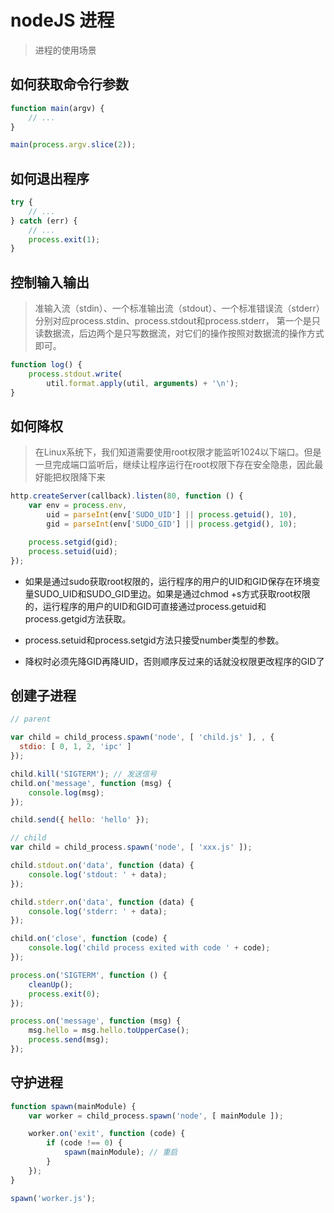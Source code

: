 # nodeJS 进程

> 进程的使用场景

## 如何获取命令行参数

```js
function main(argv) {
    // ...
}

main(process.argv.slice(2));
```

## 如何退出程序

```js
try {
    // ...
} catch (err) {
    // ...
    process.exit(1);
}
```

## 控制输入输出

> 准输入流（stdin）、一个标准输出流（stdout）、一个标准错误流（stderr）分别对应process.stdin、process.stdout和process.stderr，
第一个是只读数据流，后边两个是只写数据流，对它们的操作按照对数据流的操作方式即可。

```js
function log() {
    process.stdout.write(
        util.format.apply(util, arguments) + '\n');
}
```

## 如何降权

> 在Linux系统下，我们知道需要使用root权限才能监听1024以下端口。但是一旦完成端口监听后，继续让程序运行在root权限下存在安全隐患，因此最好能把权限降下来

```js
http.createServer(callback).listen(80, function () {
    var env = process.env,
        uid = parseInt(env['SUDO_UID'] || process.getuid(), 10),
        gid = parseInt(env['SUDO_GID'] || process.getgid(), 10);

    process.setgid(gid);
    process.setuid(uid);
});
```

- 如果是通过sudo获取root权限的，运行程序的用户的UID和GID保存在环境变量SUDO_UID和SUDO_GID里边。如果是通过chmod +s方式获取root权限的，运行程序的用户的UID和GID可直接通过process.getuid和process.getgid方法获取。

- process.setuid和process.setgid方法只接受number类型的参数。

- 降权时必须先降GID再降UID，否则顺序反过来的话就没权限更改程序的GID了

## 创建子进程

```js
// parent

var child = child_process.spawn('node', [ 'child.js' ], , {
  stdio: [ 0, 1, 2, 'ipc' ]
});

child.kill('SIGTERM'); // 发送信号
child.on('message', function (msg) {
    console.log(msg);
});

child.send({ hello: 'hello' });

```

```js
// child
var child = child_process.spawn('node', [ 'xxx.js' ]);

child.stdout.on('data', function (data) {
    console.log('stdout: ' + data);
});

child.stderr.on('data', function (data) {
    console.log('stderr: ' + data);
});

child.on('close', function (code) {
    console.log('child process exited with code ' + code);
});

process.on('SIGTERM', function () {
    cleanUp();
    process.exit(0);
});

process.on('message', function (msg) {
    msg.hello = msg.hello.toUpperCase();
    process.send(msg);
});
```

## 守护进程

```js
function spawn(mainModule) {
    var worker = child_process.spawn('node', [ mainModule ]);

    worker.on('exit', function (code) {
        if (code !== 0) {
            spawn(mainModule); // 重启
        }
    });
}

spawn('worker.js');
```

